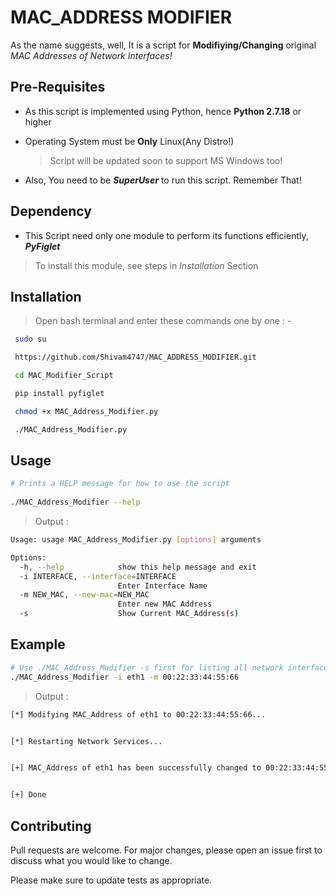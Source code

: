 # MAC_ADDRESS MODIFIER

As the name suggests, well, It is a script for **Modifiying/Changing** original *MAC Addresses of Network Interfaces!*

## Pre-Requisites

- As this script is implemented using Python, hence **Python 2.7.18** or higher
- Operating System must be **Only** Linux(Any Distro!)

   > Script will be updated soon to support MS Windows too!
 - Also, You need to be ***SuperUser*** to run this script. Remember That!

## Dependency

- This Script need only one module to perform its functions efficiently, ***PyFiglet***
 > To install this module, see steps in *Installation* Section

## Installation

> Open bash terminal and enter these commands one by one : -
 
```bash 
 sudo su

 https://github.com/Shivam4747/MAC_ADDRESS_MODIFIER.git

 cd MAC_Modifier_Script

 pip install pyfiglet

 chmod +x MAC_Address_Modifier.py

 ./MAC_Address_Modifier.py
```     

## Usage

```bash
# Prints a HELP message for how to use the script
  
./MAC_Address_Modifier --help
```
 > Output :

```bash
Usage: usage MAC_Address_Modifier.py [options] arguments

Options:
  -h, --help            show this help message and exit
  -i INTERFACE, --interface=INTERFACE
                        Enter Interface Name
  -m NEW_MAC, --new-mac=NEW_MAC
                        Enter new MAC Address
  -s                    Show Current MAC_Address(s)
```

## Example

```bash
# Use ./MAC_Address_Modifier -s first for listing all network interfaces name, then use this command:-
./MAC_Address_Modifier -i eth1 -m 00:22:33:44:55:66
```
 > Output :

```bash
[*] Modifying MAC_Address of eth1 to 00:22:33:44:55:66...


[*] Restarting Network Services...


[+] MAC_Address of eth1 has been successfully changed to 00:22:33:44:55:66


[+] Done 
```

## Contributing
Pull requests are welcome. For major changes, please open an issue first to discuss what you would like to change.

Please make sure to update tests as appropriate.
